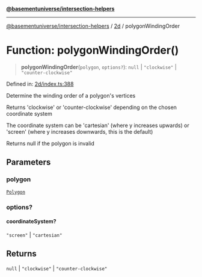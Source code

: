 [**@basementuniverse/intersection-helpers**](../../README.md)

***

[@basementuniverse/intersection-helpers](../../README.md) / [2d](../README.md) / polygonWindingOrder

# Function: polygonWindingOrder()

> **polygonWindingOrder**(`polygon`, `options?`): `null` \| `"clockwise"` \| `"counter-clockwise"`

Defined in: [2d/index.ts:388](https://github.com/basementuniverse/intersection-helpers/blob/98a1762f467a7b92d986d7a09e3582c961f718d2/src/2d/index.ts#L388)

Determine the winding order of a polygon's vertices

Returns 'clockwise' or 'counter-clockwise' depending on the chosen
coordinate system

The coordinate system can be 'cartesian' (where y increases upwards) or
'screen' (where y increases downwards, this is the default)

Returns null if the polygon is invalid

## Parameters

### polygon

[`Polygon`](../types/type-aliases/Polygon.md)

### options?

#### coordinateSystem?

`"screen"` \| `"cartesian"`

## Returns

`null` \| `"clockwise"` \| `"counter-clockwise"`
